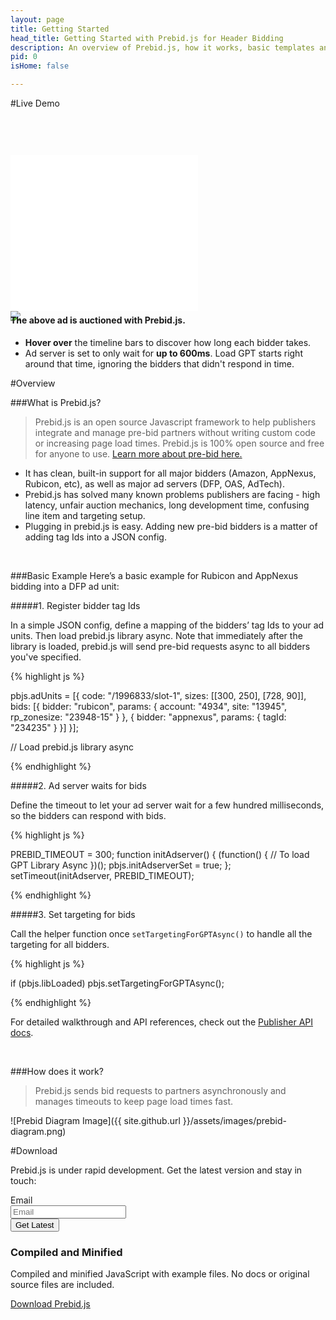 ```yaml
---
layout: page
title: Getting Started
head_title: Getting Started with Prebid.js for Header Bidding
description: An overview of Prebid.js, how it works, basic templates and examples, and more.
pid: 0
isHome: false

---
```

<script type="text/javascript" src="https://www.google.com/jsapi"></script>

<script type="text/javascript">
  google.load('visualization', '1', {packages: ['corechart', 'bar']});  
</script>



<div class="bs-docs-section" markdown="1">

#Live Demo

<div class="row">

  <div class="col-sm-5">
    <iframe src="{{ site.github.url }}/header-bidding-demo.html" width="300" height="250" frameborder="0" scrolling="no" style="margin-top: 60px"></iframe>
  </div>
  <div class="col-sm-7">
    <div id="chart_div">
        <img src="{{ site.github.url }}/assets/images/loader.gif">
    </div>
  </div>
</div>

<h4 style="margin-top:-10px">The above ad is auctioned with Prebid.js.</h4>

* **Hover over** the timeline bars to discover how long each bidder takes.
* Ad server is set to only wait for **up to 600ms**. Load GPT starts right around that time, ignoring the bidders that didn't respond in time. 

</div>

<div class="bs-docs-section" markdown="1">

#Overview

###What is Prebid.js?

> Prebid.js is an open source Javascript framework to help publishers integrate and manage pre-bid partners without writing custom code or increasing page load times. Prebid.js is 100% open source and free for anyone to use. [Learn more about pre-bid here.]()


* It has clean, built-in support for all major bidders (Amazon, AppNexus, Rubicon, etc), as well as major ad servers (DFP, OAS, AdTech). 
* Prebid.js has solved many known problems publishers are facing - high latency, unfair auction mechanics, long development time, confusing line item and targeting setup.
* Plugging in prebid.js is easy. Adding new pre-bid bidders is a matter of adding tag Ids into a JSON config.

<br>

<a name="basic-example">

###Basic Example
Here’s a basic example for Rubicon and AppNexus bidding into a DFP ad unit:

#####1. Register bidder tag Ids

In a simple JSON config, define a mapping of the bidders’ tag Ids to your ad units. Then load prebid.js library async. Note that immediately after the library is loaded, prebid.js will send pre-bid requests async to all bidders you've specified.

{% highlight js %}

pbjs.adUnits = [{
    code: "/1996833/slot-1",
    sizes: [[300, 250], [728, 90]],
    bids: [{
        bidder: "rubicon",
        params: {
            account: "4934",
            site: "13945",
            rp_zonesize: "23948-15"
        }
    }, {
        bidder: "appnexus",
        params: { tagId: "234235" }
    }]
}];

// Load prebid.js library async

{% endhighlight %}


#####2. Ad server waits for bids

Define the timeout to let your ad server wait for a few hundred milliseconds, so the bidders can respond with bids.

{% highlight js %}

PREBID_TIMEOUT = 300;
function initAdserver() {
    (function() {
        // To load GPT Library Async
    })();
    pbjs.initAdserverSet = true;
};
setTimeout(initAdserver, PREBID_TIMEOUT);

{% endhighlight %}



#####3. Set targeting for bids

Call the helper function once `setTargetingForGPTAsync()` to handle all the targeting for all bidders. 

{% highlight js %}

if (pbjs.libLoaded) pbjs.setTargetingForGPTAsync();

{% endhighlight %}

For detailed walkthrough and API references, check out the [Publisher API docs](publisher-api.html).

<br>

<a name="how-works">

###How does it work?
> Prebid.js sends bid requests to partners asynchronously and manages timeouts to keep page load times fast.

![Prebid Diagram Image]({{ site.github.url }}/assets/images/prebid-diagram.png)


<!--

<br> 

###Prebid.js is designed modularly
> Prebid.js exposes three API’s - a Publisher API used to request ads, a Bidder API used for Bidders to respond to ad requests, and an Ad Server API used to integrate with ad servers.

* **Publisher API**

	If you're a publisher, this is the main API you'll be using. You have already seen the skeleton in the above [How does it work](#how-works) and [Basic Example](#basic-example). You'll use the API to define the bidders' tag IDs, let your ad server wait for a certain amount of time and let bidders respond with bids, then set targeting on your ad units before sending the impressions to the ad server.

* **Bidder API**

	Prebid.js supports all major pre-bid bidders out of the box. We used the same API to implement all the bidder integrations. If you'd like to add a new bidder into the framework, or just to study how it works, refer to [Bidder API Docs](adaptors.html).

* **Ad Server API**: 

	Prebid.js comes with support for most major ad servers. If you'd like to implement a custom ad server, or to add a new ad server into the list, refer to [Ad Server API Docs](adaptors.html).

-->

</div>



<div class="bs-docs-section" markdown="1">


#Download

<p class="lead">
Prebid.js is under rapid development. Get the latest version and stay in touch:
</p>

<div class="form-horizontal">
  
  <div class="form-group">
    <label class="col-sm-2 col-xs-6 control-label">Email</label>
    <div class="col-sm-4 col-xs-8">
      <input class="form-control" placeholder="Email" id="email-field" required>
    </div>
    <div class="col-sm-4 col-xs-4">
      <button class="btn btn-outline" id="submit-email" onclick="submitEmail()">Get Latest</button>
    </div>
  </div>
</div>

<div class="row bs-downloads">
    <div class="col-sm-12">
      <h3 id="download-bootstrap">Compiled and Minified</h3>
      <p>Compiled and minified JavaScript with example files. No docs or original source files are included.</p>
      <p>
        <a href="{{site.downloadUrl}}" class="btn btn-lg btn-default" onclick="ga('send', 'event', 'Getting started', 'Download', 'Download compiled');">Download Prebid.js</a>
      </p>
    </div>

  </div>

</div>

